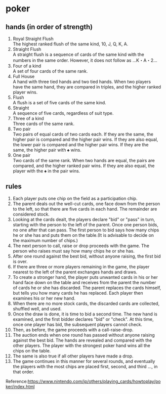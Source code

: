 # poker
## hands (in order of strength)
1. Royal Straight Flush  
   The highest ranked flush of the same kind, 10, J, Q, K, A.
2. Straight Flush  
   A straight flush is a sequence of cards of the same kind with the numbers in the same order. However, it does not follow as ...K・A・2...
3. Four of a kind  
   A set of four cards of the same rank.
4. Full House  
   A hand with three tied hands and two tied hands. When two players have the same hand, they are compared in triples, and the higher ranked player wins.
5. Flush  
A flush is a set of five cards of the same kind.
6. Straight  
A sequence of five cards, regardless of suit type.
7. Three of a kind  
Three cards of the same rank.
8. Two pair  
   Two pairs of equal cards of two cards each. If they are the same, the higher pair is compared and the higher pair wins. If they are also equal, the lower pair is compared and the higher pair wins. If they are the same, the higher pair with ♠ wins.
9. One pair  
Two cards of the same rank. When two hands are equal, the pairs are compared, and the higher ranked pair wins. If they are also equal, the player with the ♠ in the pair wins.

## rules
1. Each player puts one chip on the field as a participation chip.
2. The parent deals out the well-cut cards, one face down from the person to the left, so that there are five cards in each hand. The remainder are considered stock.
3. Looking at the cards dealt, the players declare "bid" or "pass" in turn, starting with the person to the left of the parent. Once one person bids, no one after that can pass. The first person to bid says how many chips he or she has and puts them on the table.(It is advisable to decide on the maximum number of chips.)
4. The next person to call, raise or drop proceeds with the game. The person who raises must say how many chips he or she has.
5. After one round against the best bid, without anyone raising, the first bid is over.
6. If there are three or more players remaining in the game, the player nearest to the left of the parent exchanges hands and draws.
7. To create a stronger hand, the player puts unwanted cards in his or her hand face down on the table and receives from the parent the number of cards he or she has discarded. The parent replaces the cards himself, but tells you how many cards he has replaced. Each player then examines his or her new hand.
8. When there are no more stock cards, the discarded cards are collected, shuffled well, and used.
9. Once the draw is done, it is time to bid a second time. The new hand is examined, and the first bidder declares "bid" or "check". At this time, once one player has bid, the subsequent players cannot check.
10. Then, as before, the game proceeds with a call-raise-drop.
11. The auction ends when one round has passed without anyone raising against the best bid. The hands are revealed and compared with the other players. The player with the strongest poker hand wins all the chips on the table.
12. The same is also true if all other players have made a drop.
13. The game continues in this manner for several rounds, and eventually the players with the most chips are placed first, second, and third ..., in that order.


Reference:https://www.nintendo.com/jp/others/playing_cards/howtoplay/poker/index.html
